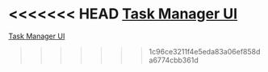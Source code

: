 <<<<<<< HEAD
[Task Manager UI](http://localhost:60608?lang=en)
=======
[Task Manager UI](http://localhost:56133?lang=en)
>>>>>>> 1c96ce3211f4e5eda83a06ef858da6774cbb361d
